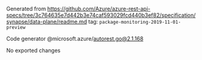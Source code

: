 Generated from https://github.com/Azure/azure-rest-api-specs/tree/3c764635e7d442b3e74caf593029fcd440b3ef82/specification/synapse/data-plane/readme.md tag: `package-monitoring-2019-11-01-preview`

Code generator @microsoft.azure/autorest.go@2.1.168

No exported changes